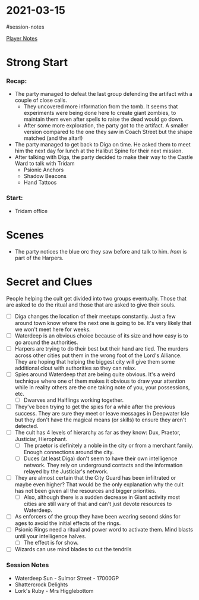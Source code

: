# 2021-03-15

\#session-notes 

[Player Notes](https://docs.google.com/document/d/1flIOt9zdcujPfELxJ2z20Bst9zLwX4JnkvmETBPIbRU/edit#heading=h.qklgz8xzl35d)

# Strong Start

### Recap:

* The party managed to defeat the last group defending the artifact with a couple of close calls.
  * They uncovered more information from the tomb. It seems that experiments were being done here to create giant zombies, to maintain them even after spells to raise the dead would go down.
  * After some more exploration, the party got to the artifact. A smaller version compared to the one they saw in Coach Street but the shape matched (and the altar!)
* The party managed to get back to Diga on time. He asked them to meet him the next day for lunch at the Halibut Spine for their next mission.
* After talking with Diga, the party decided to make their way to the Castle Ward to talk with Tridam
  * Psionic Anchors
  * Shadow Beacons
  * Hand Tattoos

### Start:

* Tridam office

# Scenes

* The party notices the blue orc they saw before and talk to him. *Irom* is part of the Harpers.

# Secret and Clues

People helping the cult get divided into two groups eventually. Those that are asked to do the ritual and those that are asked to give their souls.

* [ ] Diga changes the location of their meetups constantly. Just a few around town know where the next one is going to be. It's very likely that we won't meet here for weeks.
* [ ] Waterdeep is an obvious choice because of its size and how easy is to go around the authorities.
* [ ] Harpers are trying to do their best but their hand are tied. The murders across other cities put them in the wrong foot of the Lord's Alliance. They are hoping that helping the biggest city will give them some additional clout with authorities so they can relax.
* [ ] Spies around Waterdeep that are being quite obvious. It's a weird technique where one of them makes it obvious to draw your attention while in reality others are the one taking note of you, your possessions, etc.
  * [ ] Dwarves and Halflings working together.
* [ ] They've been trying to get the spies for a while after the previous success. They are sure they meet or leave messages in Deepwater Isle but they don't have the magical means (or skills) to ensure they aren't detected.
* [ ] The cult has 4 levels of hierarchy as far as they know: Dux, Praetor, Justiciar, Hierophant.
  * [ ] The praetor is definitely a noble in the city or from a merchant family. Enough connections around the city.
  * [ ] Duces (at least Diga) don't seem to have their own intelligence network. They rely on underground contacts and the information relayed by the Justiciar's network.
* [ ] They are almost certain that the City Guard has been infiltrated or maybe even higher? That would be the only explanation why the cult has not been given all the resources and bigger priorities.
  * [ ] Also, although there is a sudden decrease in Giant activity most cities are still wary of that and can't just devote resources to Waterdeep.
* [ ] As enforcers of the group they have been wearing second skins for ages to avoid the initial effects of the rings.
* [ ] Psionic Rings need a ritual and power word to activate them. Mind blasts until your intelligence halves.
  * [ ] The effect is for show.
* [ ] Wizards can use mind blades to cut the tendrils

### Session Notes

* Waterdeep Sun - Sulmor Street - 17000GP
* Shattercrock Delights
* Lork's Ruby - Mrs Higglebottom
